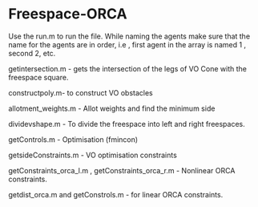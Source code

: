 # Freespace-ORCA
Use the run.m to run the file. 
While naming the agents make sure that the name for the agents are in order, i.e , first agent in the array is named 1 , second 2, etc.

getintersection.m - gets the intersection of the legs of VO Cone with the freespace square.

constructpoly.m- to construct VO obstacles

allotment_weights.m - Allot weights and find the minimum side

dividevshape.m - To divide the freespace into left and right freespaces.

getControls.m - Optimisation (fmincon)

getsideConstraints.m - VO optimisation constraints

getConstraints_orca_l.m , getConstraints_orca_r.m - Nonlinear ORCA constraints.

getdist_orca.m and getConstrols.m - for linear ORCA constraints.



